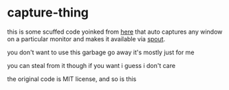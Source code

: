 # capture-thing

this is some scuffed code yoinked from [here](https://github.com/microsoft/Windows.UI.Composition-Win32-Samples/tree/master/cpp/ScreenCaptureforHWND) that auto captures any window on a particular monitor and makes it available via [spout](https://spout.zeal.co/).

you don't want to use this garbage go away it's mostly just for me

you can steal from it though if you want i guess i don't care

the original code is MIT license, and so is this
